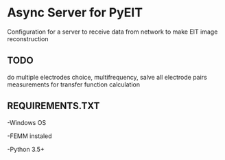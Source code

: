 # Async Server for PyEIT

Configuration for a server to receive data from network to make EIT image reconstruction

## TODO

do multiple electrodes choice, multifrequency, salve all electrode pairs measurements for transfer function calculation

## REQUIREMENTS.TXT

-Windows OS

-FEMM instaled

-Python 3.5+
